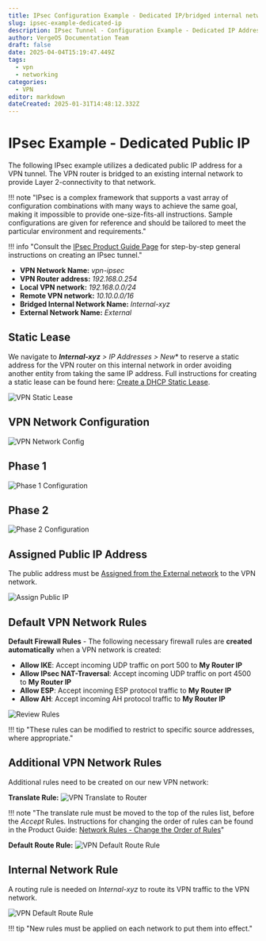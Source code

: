 ```yaml
---
title: IPsec Configuration Example - Dedicated IP/bridged internal network
slug: ipsec-example-dedicated-ip
description: IPsec Tunnel - Configuration Example - Dedicated IP Address, bridged network for workloads
author: VergeOS Documentation Team
draft: false
date: 2025-04-04T15:19:47.449Z
tags:
  - vpn
  - networking
categories:
  - VPN
editor: markdown
dateCreated: 2025-01-31T14:48:12.332Z
---
```


# IPsec Example - Dedicated Public IP 

The following IPsec example utilizes a dedicated public IP address for a VPN tunnel.  The VPN router is bridged to an existing internal network to provide Layer 2-connectivity to that network.

!!! note "IPsec is a complex framework that supports a vast array of configuration combinations with many ways to achieve the same goal, making it impossible to provide one-size-fits-all instructions.  Sample configurations are given for reference and should be tailored to meet the particular environment and requirements."

!!! info "Consult the [IPsec Product Guide Page](/product-guide/vpn/ipsec) for step-by-step general instructions on creating an IPsec tunnel."


* **VPN Network Name:** *vpn-ipsec*  
* **VPN Router address:** *192.168.0.254*  
* **Local VPN network:** *192.168.0.0/24*  
* **Remote VPN network:** *10.10.0.0/16*  
* **Bridged Internal Network Name:** *Internal-xyz*
* **External Network Name:** *External*

## Static Lease
We navigate to ***Internal-xyz** > IP Addresses > New** to reserve a static address for the VPN router on this internal network in order avoiding another entity from taking the same IP address. Full instructions for creating a static lease can be found here: [Create a DHCP Static Lease](/product-guide/networks/dhcp-static-lease).

![VPN Static Lease](/assets/ipsec-dedicated-bridged-staticlease.png)

## VPN Network Configuration
 
![VPN Network Config](/assets/ipsec-dedicated-bridged-vpn-network.png)


## Phase 1

![Phase 1 Configuration](/assets/ipsec-dedicated-bridged-phase1.png)

## Phase 2

![Phase 2 Configuration](/assets/ipsec-dedicated-bridged-phase2.png)


## Assigned Public IP Address
The public address must be [Assigned from the External network](/product-guide/networks/assign-external-ip) to the VPN network.

![Assign Public IP](/assets/ipsec-dedicated-bridged-provide-public.png)


## Default VPN Network Rules

**Default Firewall Rules** - 
The following necessary firewall rules are **created automatically** when a VPN network is created:

* **Allow IKE**: Accept incoming UDP traffic on port 500 to **My Router IP**
* **Allow IPsec NAT-Traversal**: Accept incoming UDP traffic on port 4500 to **My Router IP**
* **Allow ESP**: Accept incoming ESP protocol traffic to **My Router IP**
* **Allow AH**: Accept incoming AH protocol traffic to **My Router IP**

![Review Rules](/assets/ipsec-defaultrules.png)

!!! tip "These rules can be modified to restrict to specific source addresses, where appropriate."

## Additional VPN Network Rules

Additional rules need to be created on our new VPN network:

**Translate Rule:**
![VPN Translate to Router](/assets/ipsec-dedicated-bridged-vpn-translate.png)

!!! note "The translate rule must be moved to the top of the rules list, before the *Accept* Rules.  Instructions for changing the order of rules can be found in the Product Guide: [Network Rules - Change the Order of Rules](/product-guide/networks/network-rules/#change-the-order-of-rules)"

**Default Route Rule:**
![VPN Default Route Rule](/assets/ipsec-dedicated-bridged-vpn-defroute.png)


## Internal Network Rule

A routing rule is needed on *Internal-xyz* to route its VPN traffic to the VPN network.

![VPN Default Route Rule](/assets/ipsec-dedicated-bridged-internal-route.png)


!!! tip "New rules must be applied on each network to put them into effect."




